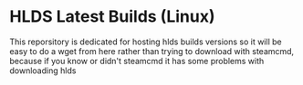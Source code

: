 # HLDS Latest Builds (Linux)
This reporsitory is dedicated for hosting hlds builds versions so it will be easy to do a wget from here rather than trying to download with steamcmd, because if you know or didn't steamcmd it has some problems with downloading hlds
